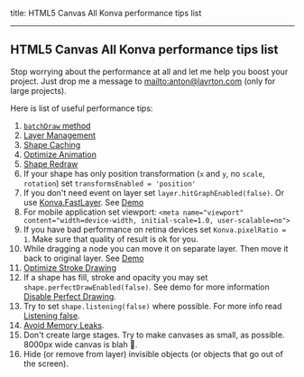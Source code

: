 title: HTML5 Canvas All Konva performance tips list

---

## HTML5 Canvas All Konva performance tips list

Stop worrying about the performance at all and let me help you boost your project.
Just drop me a message to <mailto:anton@lavrton.com> (only for large projects).

Here is list of useful performance tips:

1. [`batchDraw` method](https://konvajs.github.io/docs/performance/Batch_Draw.html)
2. [Layer Management](https://konvajs.github.io/docs/performance/Layer_Management.html)
3. [Shape Caching](https://konvajs.github.io/docs/performance/Shape_Caching.html)
4. [Optimize Animation](https://konvajs.github.io/docs/performance/Optimize_Animation.html)
5. [Shape Redraw](https://konvajs.github.io/docs/performance/Shape_Redraw.html)
6. If your shape has only position transformation (`x` and `y`, no `scale`, `rotation`) set `transformsEnabled = 'position'`
7. If you don't need event on layer set `layer.hitGraphEnabled(false)`. Or use [Konva.FastLayer](https://konvajs.github.io/api/Konva.Group.html). See [Demo](https://konvajs.github.io/docs/sandbox/Animation_Stress_Test.html)
8. For mobile application set viewport: `<meta name="viewport" content="width=device-width, initial-scale=1.0, user-scalable=no">`
9. If you have bad performance on retina devices set `Konva.pixelRatio = 1`. Make sure that quality of result is ok for you.
10. While dragging a node you can move it on separate layer. Then move it back to original layer. See [Demo](https://konvajs.github.io/docs/sandbox/Drag_and_Drop_Stress_Test.html)
11. [Optimize Stroke Drawing](https://konvajs.github.io/docs/performance/Optimize_Strokes.html)
12. If a shape has fill, stroke and opacity you may set `shape.perfectDrawEnabled(false)`. See demo for more information [Disable Perfect Drawing](https://konvajs.github.io/docs/performance/Disable_Perfect_Draw.html).
13. Try to set `shape.listening(false)` where possible. For more info read [Listening false](https://konvajs.github.io/docs/performance/Listening_False.html).
14. [Avoid Memory Leaks](https://konvajs.github.io/docs/performance/Avoid_Memory_Leaks.html).
15. Don't create large stages. Try to make canvases as small, as possible. 8000px wide canvas is blah 🤢.
16. Hide (or remove from layer) invisible objects (or objects that go out of the screen).
